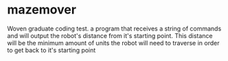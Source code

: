 # mazemover
Woven graduate coding test. a program that receives a string of commands and will output the robot's distance from it's starting point.  This distance will be the minimum amount of units the robot will need to traverse in order to get back to it's starting point
